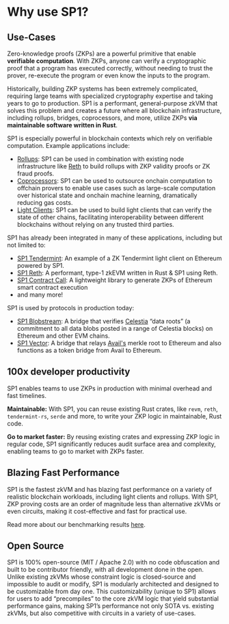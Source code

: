 # Why use SP1?

## Use-Cases

Zero-knowledge proofs (ZKPs) are a powerful primitive that enable **verifiable computation**. With ZKPs, anyone can verify a cryptographic proof that a program has executed correctly, without needing to trust the prover, re-execute the program or even know the inputs to the program.

Historically, building ZKP systems has been extremely complicated, requiring large teams with specialized cryptography expertise and taking years to go to production. SP1 is a performant, general-purpose zkVM that solves this problem and creates a future where all blockchain infrastructure, including rollups, bridges, coprocessors, and more, utilize ZKPs **via maintainable software written in Rust**.

SP1 is especially powerful in blockchain contexts which rely on verifiable computation. Example applications include:

- [Rollups](https://ethereum.org/en/developers/docs/scaling/zk-rollups/): SP1 can be used in combination with existing node infrastructure like [Reth](https://github.com/paradigmxyz/reth) to build rollups with ZKP validity proofs or ZK fraud proofs.
- [Coprocessors](https://crypto.mirror.xyz/BFqUfBNVZrqYau3Vz9WJ-BACw5FT3W30iUX3mPlKxtA): SP1 can be used to outsource onchain computation to offchain provers to enable use cases such as large-scale computation over historical state and onchain machine learning, dramatically reducing gas costs.
- [Light Clients](https://ethereum.org/en/developers/docs/nodes-and-clients/light-clients/): SP1 can be used to build light clients that can verify the state of other chains, facilitating interoperability between different blockchains without relying on any trusted third parties.

SP1 has already been integrated in many of these applications, including but not limited to:

- [SP1 Tendermint](https://github.com/succinctlabs/sp1-tendermint-example): An example of a ZK Tendermint light client on Ethereum powered by SP1.
- [SP1 Reth](https://github.com/succinctlabs/rsp): A performant, type-1 zkEVM written in Rust & SP1 using Reth.
- [SP1 Contract Call](https://github.com/succinctlabs/sp1-contract-call): A lightweight library to generate ZKPs of Ethereum smart contract execution
- and many more!

SP1 is used by protocols in production today:

- [SP1 Blobstream](https://github.com/succinctlabs/sp1-blobstream): A bridge that verifies [Celestia](https://celestia.org/) “data roots” (a commitment to all data blobs posted in a range of Celestia blocks) on Ethereum and other EVM chains.
- [SP1 Vector](https://github.com/succinctlabs/sp1-vector): A bridge that relays [Avail's](https://www.availproject.org/) merkle root to Ethereum and also functions as a token bridge from Avail to Ethereum.

## 100x developer productivity

SP1 enables teams to use ZKPs in production with minimal overhead and fast timelines.

**Maintainable:** With SP1, you can reuse existing Rust crates, like `revm`, `reth`, `tendermint-rs`, `serde` and more, to write your ZKP logic in maintainable, Rust code.

**Go to market faster:** By reusing existing crates and expressing ZKP logic in regular code, SP1 significantly reduces audit surface area and complexity, enabling teams to go to market with ZKPs faster.

## Blazing Fast Performance

SP1 is the fastest zkVM and has blazing fast performance on a variety of realistic blockchain workloads, including light clients and rollups. With SP1, ZKP proving costs are an order of magnitude less than alternative zkVMs or even circuits, making it cost-effective and fast for practical use.

Read more about our benchmarking results [here](https://blog.succinct.xyz/sp1-benchmarks-8-6-24).

## Open Source

SP1 is 100% open-source (MIT / Apache 2.0) with no code obfuscation and built to be contributor friendly, with all development done in the open. Unlike existing zkVMs whose constraint logic is closed-source and impossible to audit or modify, SP1 is modularly architected and designed to be customizable from day one. This customizability (unique to SP1) allows for users to add “precompiles” to the core zkVM logic that yield substantial performance gains, making SP1’s performance not only SOTA vs. existing zkVMs, but also competitive with circuits in a variety of use-cases.
